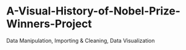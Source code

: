 # A-Visual-History-of-Nobel-Prize-Winners-Project
Data Manipulation, Importing &amp; Cleaning, Data Visualization
